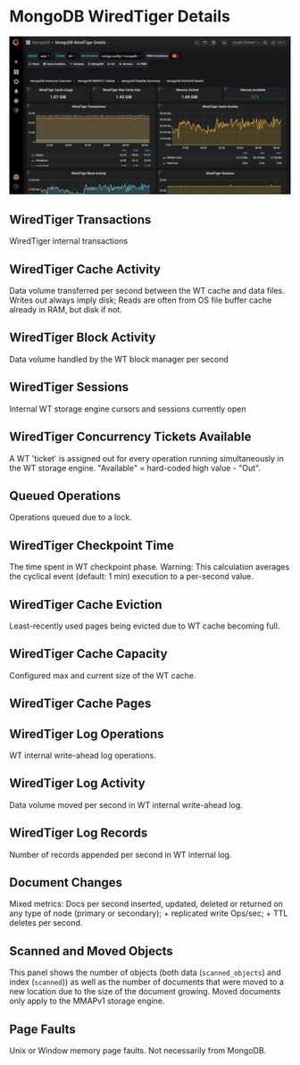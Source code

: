 # MongoDB WiredTiger Details

![!image](../../_images/PMM_MongoDB_WiredTiger_Details.jpg)

## WiredTiger Transactions

WiredTiger internal transactions

## WiredTiger Cache Activity

Data volume transferred per second between the WT cache and data files. Writes out always imply disk; Reads are often from OS file buffer cache already in RAM, but disk if not.

## WiredTiger Block Activity

Data volume handled by the WT block manager per second

## WiredTiger Sessions

Internal WT storage engine cursors and sessions currently open

## WiredTiger Concurrency Tickets Available

A WT 'ticket' is assigned out for every operation running simultaneously in the WT storage engine. "Available" = hard-coded high value - "Out".

## Queued Operations

Operations queued due to a lock.

## WiredTiger Checkpoint Time

The time spent in WT checkpoint phase. Warning: This calculation averages the cyclical event (default: 1 min) execution to a per-second value.

## WiredTiger Cache Eviction

Least-recently used pages being evicted due to WT cache becoming full.

## WiredTiger Cache Capacity

Configured max and current size of the WT cache.

## WiredTiger Cache Pages



## WiredTiger Log Operations

WT internal write-ahead log operations.

## WiredTiger Log Activity

Data volume moved per second in WT internal write-ahead log.

## WiredTiger Log Records

Number of records appended per second in WT internal log.

## Document Changes

Mixed metrics: Docs per second inserted, updated, deleted or returned on any type of node (primary or secondary); + replicated write Ops/sec; + TTL deletes per second.

## Scanned and Moved Objects

This panel shows the number of objects (both data (`scanned_objects`) and index (`scanned`)) as well as the number of documents that were moved to a new location due to the size of the document growing. Moved documents only apply to the MMAPv1 storage engine.

## Page Faults

Unix or Window memory page faults. Not necessarily from MongoDB.
